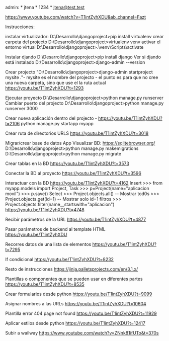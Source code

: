 admin:
    * jtena
    * 1234
    * jtena@test.test

https://www.youtube.com/watch?v=T1intZyhXDU&ab_channel=Fazt

Instrucciones:

instalar virtualizador:
    D:\Desarrollo\djangoproject>pip install virtualenv
crear carpeta del projecto
    D:\Desarrollo\djangoproject>virtualenv venv
activar el entorno virtual
    D:\Desarrollo\djangoproject>.\venv\Scripts\activate

Instalar djando
    D:\Desarrollo\djangoproject>pip install django
Ver si djando está instalado
    D:\Desarrollo\djangoproject>django-admin --version

Crear projecto
    "D:\Desarrollo\djangoproject>django-admin startproject mysite  ."- mysite es el nombre del projecto - el punto es para que no cree una nueva carpeta, sino que use el la ruta actual
    https://youtu.be/T1intZyhXDU?t=1293

Ejecutar proyecto
    D:\Desarrollo\djangoproject>python manage.py runserver
Cambiar puerto del projecto
    D:\Desarrollo\djangoproject>python manage.py runserver 3000

Crear nueva aplicación dentro del projecto - https://youtu.be/T1intZyhXDU?t=2106
    python manage.py startapp myapp

Crear ruta de directorios URLS
    https://youtu.be/T1intZyhXDU?t=3018

Migrar/crear base de datos
    App Visualizar BD: https://sqlitebrowser.org/
    D:\Desarrollo\djangoproject>python manage.py makemigrations
    D:\Desarrollo\djangoproject>python manage.py migrate

Crear tablas en la BD
    https://youtu.be/T1intZyhXDU?t=3573

Conectar la BD al proyecto
    https://youtu.be/T1intZyhXDU?t=3596

Interactuar con la BD
    https://youtu.be/T1intZyhXDU?t=4162
Insert
    >>> from myapp.models import Project, Task 
    >>> p=Project(name="aplicacion movil")
    >>> p.save()
Select
    >>> Project.objects.all() -- Mostrar tod0s
    >>> Project.objects.get(id=1) -- Mostrar solo id=1
filtros
    >>> Project.objects.filter(name__startswith="aplicacion") 
    https://youtu.be/T1intZyhXDU?t=4748

Recibir parámetros de la URL
    https://youtu.be/T1intZyhXDU?t=4877

Pasar parámetros de backend al template HTML
    https://youtu.be/T1intZyhXDU

Recorres datos de una lista de elementos
    https://youtu.be/T1intZyhXDU?t=7295

If condicional
    https://youtu.be/T1intZyhXDU?t=8232

Resto de instrucciones
    https://jinja.palletsprojects.com/en/3.1.x/

Plantillas o componentes que se pueden usar en diferentes partes
    https://youtu.be/T1intZyhXDU?t=8535

Crear formularios desde python
    https://youtu.be/T1intZyhXDU?t=9099

Asignar nombres a las URLs
    https://youtu.be/T1intZyhXDU?t=10604

Plantilla error 404 page not found
    https://youtu.be/T1intZyhXDU?t=11929

Aplicar estilos desde python
    https://youtu.be/T1intZyhXDU?t=12417

Subir a wailway
    https://www.youtube.com/watch?v=ZNnk81ifUTo&t=370s